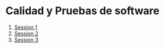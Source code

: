 # Calidad y Pruebas de software

1. [Session 1](https://docs.google.com/presentation/d/1AcUrU5uDi_bH3lx-g7yIzXbyADRzmB1n/edit?usp=sharing&ouid=103318994033956699072&rtpof=true&sd=true)
2. [Session 2](https://docs.google.com/presentation/d/1oDtfi-5rTCVhHFjV_637oUbT-AoJalRu/edit?usp=sharing&ouid=103318994033956699072&rtpof=true&sd=true)
3. [Session 3](https://docs.google.com/presentation/d/16PWGRuL87S93ggyhgwX6jNsY9qhCTk-k/edit?usp=sharing&ouid=103318994033956699072&rtpof=true&sd=true)

